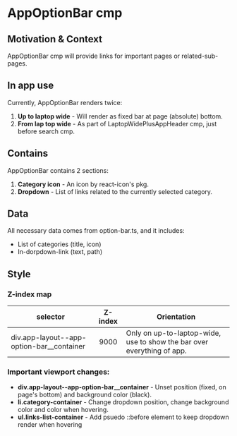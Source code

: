 # AppOptionBar cmp

## Motivation & Context

AppOptionBar cmp will provide links for important pages or related-sub-pages.

## In app use

Currently, AppOptionBar renders twice:

1. **Up to laptop wide** - Will render as fixed bar at page (absolute) bottom.
2. **From lap top wide** - As part of LaptopWidePlusAppHeader cmp, just before search cmp.

## Contains

AppOptionBar contains 2 sections:

1.  **Category icon** - An icon by react-icon's pkg.
2.  **Dropdown** - List of links related to the currently selected category.

## Data

All necessary data comes from option-bar.ts, and it includes:

- List of categories (title, icon)
- In-dorpdown-link (text, path)

## Style

### Z-index map

| selector                                    | Z-index | Orientation                                                            |
| ------------------------------------------- | :-----: | ---------------------------------------------------------------------- |
| div.app-layout--app-option-bar\_\_container |  9000   | Only on up-to-laptop-wide, use to show the bar over everything of app. |

### Important viewport changes:
- **div.app-layout--app-option-bar\_\_container** - Unset position (fixed, on page's bottom) and background color (black).
- **li.category-container** - Change dropdown position, change background color and color when hovering.
- **ul.links-list-container** - Add psuedo ::before element to keep dropdown render when hovering
